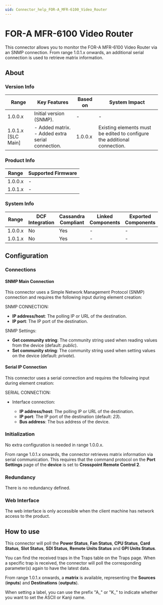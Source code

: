 ```yaml
---
uid: Connector_help_FOR-A_MFR-6100_Video_Router
---
```


# FOR-A MFR-6100 Video Router

This connector allows you to monitor the FOR-A MFR-6100 Video Router via an SNMP connection. From range 1.0.1.x onwards, an additional serial connection is used to retrieve matrix information.

## About

### Version Info

| Range | Key Features | Based on | System Impact |
|--|--|--|--|
| 1.0.0.x | Initial version (SNMP). | - | - |
| 1.0.1.x [SLC Main] | - Added matrix. <br>- Added extra serial connection. | 1.0.0.x | Existing elements must be edited to configure the additional connection. |

### Product Info

| Range     | Supported Firmware     |
|-----------|------------------------|
| 1.0.0.x   | -                      |
| 1.0.1.x   | -                      |

### System Info

| Range     | DCF Integration     | Cassandra Compliant     | Linked Components     | Exported Components     |
|-----------|---------------------|-------------------------|-----------------------|-------------------------|
| 1.0.0.x   | No                  | Yes                     | -                     | -                       |
| 1.0.1.x   | No                  | Yes                     | -                     | -                       |

## Configuration

### Connections

#### SNMP Main Connection

This connector uses a Simple Network Management Protocol (SNMP) connection and requires the following input during element creation:

SNMP CONNECTION:

- **IP address/host**: The polling IP or URL of the destination.
- **IP port**: The IP port of the destination.

SNMP Settings:

- **Get community string**: The community string used when reading values from the device (default: *public*).
- **Set community string**: The community string used when setting values on the device (default: *private*).

#### Serial IP Connection

This connector uses a serial connection and requires the following input during element creation:

SERIAL CONNECTION:

- Interface connection:

  - **IP address/host**: The polling IP or URL of the destination.
  - **IP port**: The IP port of the destination (default: *23*).
  - **Bus address**: The bus address of the device.

### Initialization

No extra configuration is needed in range 1.0.0.x.

From range 1.0.1.x onwards, the connector retrieves matrix information via serial communication. This requires that the command protocol on the **Port Settings** page of the **device** is set to **Crosspoint Remote Control 2**.

### Redundancy

There is no redundancy defined.

### Web Interface

The web interface is only accessible when the client machine has network access to the product.

## How to use

This connector will poll the **Power Status**, **Fan Status**, **CPU Status**, **Card Status**, **Slot Status**, **SDI Status**, **Remote Units Status** and **GPI Units Status**.

You can find the received traps in the Traps table on the Traps page. When a specific trap is received, the connector will poll the corresponding parameter(s) again to have the latest data.

From range 1.0.1.x onwards, a **matrix** is available, representing the **Sources** (**inputs**) and **Destinations** (**outputs**).

When setting a label, you can use the prefix "A\_" or "K\_" to indicate whether you want to set the ASCII or Kanji name.
